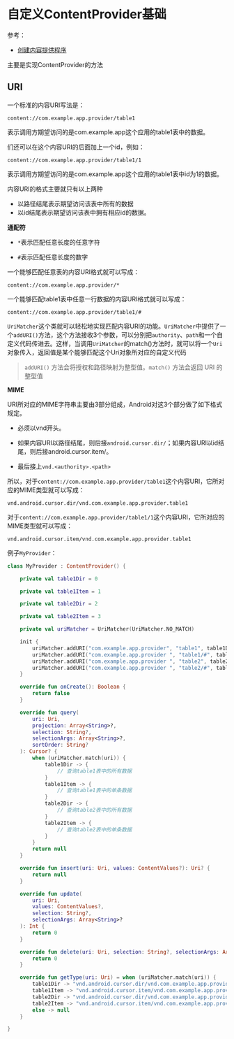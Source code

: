 # 自定义ContentProvider基础

参考：

+ [创建内容提供程序](https://developer.android.com/guide/topics/providers/content-provider-creating#ContentProvider)

主要是实现ContentProvider的方法



## URI

一个标准的内容URI写法是：

```shell
content://com.example.app.provider/table1
```

表示调用方期望访问的是com.example.app这个应用的table1表中的数据。

们还可以在这个内容URI的后面加上一个id，例如：

```
content://com.example.app.provider/table1/1
```

表示调用方期望访问的是com.example.app这个应用的table1表中id为1的数据。

内容URI的格式主要就只有以上两种

+ 以路径结尾表示期望访问该表中所有的数据
+ 以id结尾表示期望访问该表中拥有相应id的数据。



**通配符**

+ `*`表示匹配任意长度的任意字符

+ `#`表示匹配任意长度的数字



一个能够匹配任意表的内容URI格式就可以写成：

```
content://com.example.app.provider/*
```

一个能够匹配table1表中任意一行数据的内容URI格式就可以写成：

```
content://com.example.app.provider/table1/#
```



`UriMatcher`这个类就可以轻松地实现匹配内容URI的功能。`UriMatcher`中提供了一个`addURI()`方法，这个方法接收3个参数，可以分别把`authority`、`path`和一个自定义代码传进去。这样，当调用`UriMatcher`的match()方法时，就可以将一个`Uri`对象传入，返回值是某个能够匹配这个Uri对象所对应的自定义代码

> `addURI()` 方法会将授权和路径映射为整型值。`match()` 方法会返回 URI 的整型值



**MIME**

URI所对应的MIME字符串主要由3部分组成，Android对这3个部分做了如下格式规定。

+ 必须以vnd开头。

+ 如果内容URI以路径结尾，则后接`android.cursor.dir/`；如果内容URI以id结尾，则后接android.cursor.item/。

+ 最后接上`vnd.<authority>.<path>`

所以，对于`content://com.example.app.provider/table1`这个内容URI，它所对应的MIME类型就可以写成：

```
vnd.android.cursor.dir/vnd.com.example.app.provider.table1
```

对于`content://com.example.app.provider/table1/1`这个内容URI，它所对应的MIME类型就可以写成：

```
vnd.android.cursor.item/vnd.com.example.app.provider.table1
```





例子`MyProvider`：

```kotlin
class MyProvider : ContentProvider() {

    private val table1Dir = 0

    private val table1Item = 1

    private val table2Dir = 2

    private val table2Item = 3

    private val uriMatcher = UriMatcher(UriMatcher.NO_MATCH)

    init {
        uriMatcher.addURI("com.example.app.provider", "table1", table1Dir)
        uriMatcher.addURI("com.example.app.provider ", "table1/#", table1Item)
        uriMatcher.addURI("com.example.app.provider ", "table2", table2Dir)
        uriMatcher.addURI("com.example.app.provider ", "table2/#", table2Item)
    }

    override fun onCreate(): Boolean {
        return false
    }

    override fun query(
        uri: Uri,
        projection: Array<String>?,
        selection: String?,
        selectionArgs: Array<String>?,
        sortOrder: String?
    ): Cursor? {
        when (uriMatcher.match(uri)) {
            table1Dir -> {
                // 查询table1表中的所有数据
            }
            table1Item -> {
                // 查询table1表中的单条数据
            }
            table2Dir -> {
                // 查询table2表中的所有数据
            }
            table2Item -> {
                // 查询table2表中的单条数据
            }
        }
        return null
    }

    override fun insert(uri: Uri, values: ContentValues?): Uri? {
        return null
    }

    override fun update(
        uri: Uri,
        values: ContentValues?,
        selection: String?,
        selectionArgs: Array<String>?
    ): Int {
        return 0
    }

    override fun delete(uri: Uri, selection: String?, selectionArgs: Array<String>?): Int {
        return 0
    }

    override fun getType(uri: Uri) = when (uriMatcher.match(uri)) {
        table1Dir -> "vnd.android.cursor.dir/vnd.com.example.app.provider.table1"
        table1Item -> "vnd.android.cursor.item/vnd.com.example.app.provider.table1"
        table2Dir -> "vnd.android.cursor.dir/vnd.com.example.app.provider.table2"
        table2Item -> "vnd.android.cursor.item/vnd.com.example.app.provider.table2"
        else -> null
    }

}
```

